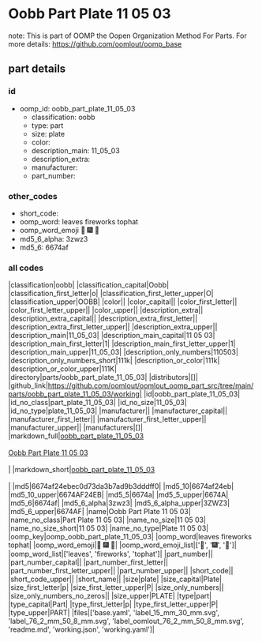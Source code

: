 # Oobb Part Plate 11 05 03  

note: This is part of OOMP the Oopen Organization Method For Parts. For more details: https://github.com/oomlout/oomp_base

##  part details





### id
* oomp_id: oobb_part_plate_11_05_03
  * classification: oobb
  * type: part
  * size: plate
  * color: 
  * description_main: 11_05_03
  * description_extra: 
  * manufacturer: 
  * part_number: 

### other_codes
* short_code: 
* oomp_word: leaves fireworks tophat
* oomp_word_emoji :leaves: :fireworks: :tophat:
* md5_6_alpha: 3zwz3
* md5_6: 6674af

### all codes 
|classification|oobb|
|classification_capital|Oobb|
|classification_first_letter|o|
|classification_first_letter_upper|O|
|classification_upper|OOBB|
|color||
|color_capital||
|color_first_letter||
|color_first_letter_upper||
|color_upper||
|description_extra||
|description_extra_capital||
|description_extra_first_letter||
|description_extra_first_letter_upper||
|description_extra_upper||
|description_main|11_05_03|
|description_main_capital|11 05 03|
|description_main_first_letter|1|
|description_main_first_letter_upper|1|
|description_main_upper|11_05_03|
|description_only_numbers|110503|
|description_only_numbers_short|111k|
|description_or_color|111k|
|description_or_color_upper|111K|
|directory|parts/oobb_part_plate_11_05_03|
|distributors|[]|
|github_link|https://github.com/oomlout/oomlout_oomp_part_src/tree/main/parts/oobb_part_plate_11_05_03/working|
|id|oobb_part_plate_11_05_03|
|id_no_class|part_plate_11_05_03|
|id_no_size|11_05_03|
|id_no_type|plate_11_05_03|
|manufacturer||
|manufacturer_capital||
|manufacturer_first_letter||
|manufacturer_first_letter_upper||
|manufacturer_upper||
|manufacturers|[]|
|markdown_full|[oobb_part_plate_11_05_03](https://github.com/oomlout/oomlout_oomp_part_src/tree/main/parts/oobb_part_plate_11_05_03/working)<br>[](https://github.com/oomlout/oomlout_oomp_part_src/tree/main/parts/oobb_part_plate_11_05_03/working)<br>[Oobb Part Plate 11 05 03](https://github.com/oomlout/oomlout_oomp_part_src/tree/main/parts/oobb_part_plate_11_05_03/working)<br><br>|
|markdown_short|[oobb_part_plate_11_05_03](https://github.com/oomlout/oomlout_oomp_part_src/tree/main/parts/oobb_part_plate_11_05_03/working)<br><br>|
|md5|6674af24ebec0d73da3b7ad9b3dddff0|
|md5_10|6674af24eb|
|md5_10_upper|6674AF24EB|
|md5_5|6674a|
|md5_5_upper|6674A|
|md5_6|6674af|
|md5_6_alpha|3zwz3|
|md5_6_alpha_upper|3ZWZ3|
|md5_6_upper|6674AF|
|name|Oobb Part Plate 11 05 03|
|name_no_class|Part Plate 11 05 03|
|name_no_size|11 05 03|
|name_no_size_short|11 05 03|
|name_no_type|Plate 11 05 03|
|oomp_key|oomp_oobb_part_plate_11_05_03|
|oomp_word|leaves fireworks tophat|
|oomp_word_emoji|:leaves: :fireworks: :tophat:|
|oomp_word_emoji_list|[':leaves:', ':fireworks:', ':tophat:']|
|oomp_word_list|['leaves', 'fireworks', 'tophat']|
|part_number||
|part_number_capital||
|part_number_first_letter||
|part_number_first_letter_upper||
|part_number_upper||
|short_code||
|short_code_upper||
|short_name||
|size|plate|
|size_capital|Plate|
|size_first_letter|p|
|size_first_letter_upper|P|
|size_only_numbers||
|size_only_numbers_no_zeros||
|size_upper|PLATE|
|type|part|
|type_capital|Part|
|type_first_letter|p|
|type_first_letter_upper|P|
|type_upper|PART|
|files|['base.yaml', 'label_15_mm_30_mm.svg', 'label_76_2_mm_50_8_mm.svg', 'label_oomlout_76_2_mm_50_8_mm.svg', 'readme.md', 'working.json', 'working.yaml']|
